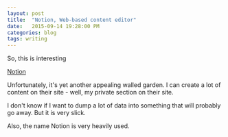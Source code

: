 ```yaml
---
layout: post
title:  "Notion, Web-based content editor"
date:   2015-09-14 19:28:00 PM
categories: blog
tags: writing
---
```


So, this is interesting

[Notion](https://www.notion.so/)

Unfortunately, it's yet another appealing walled garden. I can create a lot of content
on their site - well, my private section on their site.

I don't know if I want to dump a lot of data into something that will probably go away.
But it is very slick.

Also, the name Notion is very heavily used.